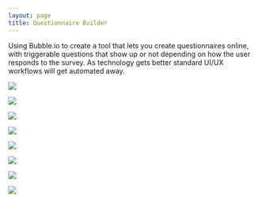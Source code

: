 ```yaml
---
layout: page
title: Questionnaire Builder
---
```


Using Bubble.io to create a tool that lets you create questionnaires online, with triggerable questions that show up or not depending on how the user responds to the survey. As technology gets better standard UI/UX workflows will get automated away.

![](/poij/assets/2021-01-03-13-05-52.png)

![](/poij/assets/2021-01-03-13-13-30.png)

![](/poij/assets/2021-01-03-13-14-50.png)

![](/poij/assets/2021-01-03-13-16-22.png)

![](/poij/assets/2021-01-03-13-17-45.png)

![](/poij/assets/2021-01-03-13-18-19.png)

![](/poij/assets/2021-01-03-13-18-36.png)

![](/poij/assets/2021-01-03-13-19-03.png)